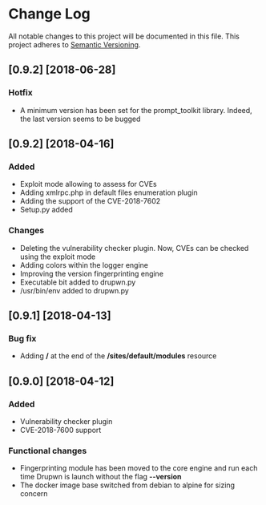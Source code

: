 # Change Log

All notable changes to this project will be documented in this file.
This project adheres to [Semantic Versioning](http://semver.org/).

## [0.9.2] [2018-06-28]

### Hotfix

* A minimum version has been set for the prompt_toolkit library. Indeed, the last version seems to be bugged

## [0.9.2] [2018-04-16]

### Added

* Exploit mode allowing to assess for CVEs
* Adding xmlrpc.php in default files enumeration plugin
* Adding the support of the CVE-2018-7602
* Setup.py added

### Changes

* Deleting the vulnerability checker plugin. Now, CVEs can be checked using the exploit mode
* Adding colors within the logger engine
* Improving the version fingerprinting engine
* Executable bit added to drupwn.py
* /usr/bin/env added to drupwn.py

## [0.9.1] [2018-04-13]

### Bug fix

* Adding **/** at the end of the **/sites/default/modules** resource

## [0.9.0] [2018-04-12]

### Added

* Vulnerability checker plugin
* CVE-2018-7600 support

### Functional changes

* Fingerprinting module has been moved to the core engine and run each time Drupwn is launch without the flag **--version**
* The docker image base switched from debian to alpine for sizing concern
